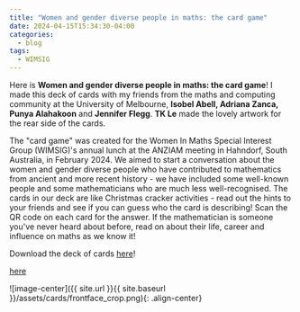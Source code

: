 ```yaml
---
title: "Women and gender diverse people in maths: the card game"
date: 2024-04-15T15:34:30-04:00
categories:
  - blog
tags:
  - WIMSIG
---
```


Here is <b>Women and gender diverse people in maths: the card game</b>! I made this deck of cards with my friends from the maths and computing community at the University of Melbourne, <b>Isobel Abell, Adriana Zanca, Punya Alahakoon</b> and <b>Jennifer Flegg</b>. <b>TK Le</b> made the lovely artwork for the rear side of the cards.
    
The "card game" was created for the Women In Maths Special Interest Group (WIMSIG)'s annual lunch at the ANZIAM meeting in Hahndorf, South Australia, in February 2024. We aimed to start a conversation about the women and gender diverse people who have contributed to mathematics from ancient and more recent history - we have included some well-known people and some mathematicians who are much less well-recognised. The cards in our deck are like Christmas cracker activities - read out the hints to your friends and see if you can guess who the card is describing! Scan the QR code on each card for the answer. If the mathematician is someone you've never heard about before, read on about their life, career and influence on maths as we know it!
    
Download the deck of cards <a href="/assets/wimsig_game.pdf">here</a>!

<a href="https://lu-harr.github.io/assets/wimsig_game.pdf">here</a>

![image-center]({{ site.url }}{{ site.baseurl }}/assets/cards/frontface_crop.png){: .align-center}


